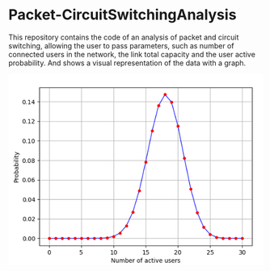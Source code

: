 # Packet-CircuitSwitchingAnalysis
This repository contains the code of an analysis of packet and circuit switching, allowing the user to pass parameters,
such as number of connected users in the network, the link total capacity and the user active probability. And shows a visual representation of the data with a graph.

![Demo graph image](demo.png)
